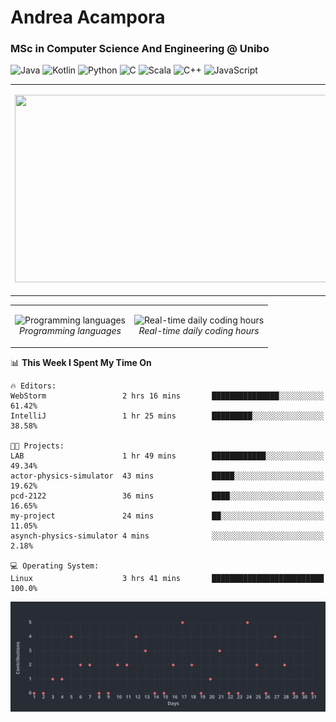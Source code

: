 # Andrea Acampora
### MSc in Computer Science And Engineering @ Unibo

![Java](https://img.shields.io/badge/Java-Good-Green)
![Kotlin](https://img.shields.io/badge/Kotlin-Intermediate-blue)
![Python](https://img.shields.io/badge/Python-Intermediate-blue)
![C](https://img.shields.io/badge/C-Intermediate-blue)
![Scala](https://img.shields.io/badge/Scala-Beginner-yellow)
![C++](https://img.shields.io/badge/C++-Beginner-yellow)
![JavaScript](https://img.shields.io/badge/JavaScript-Beginner-yellow)


<table>
  <tr>
    <td> 
    <p align="center">
    <img src="https://github-readme-stats.vercel.app/api?username=andrea-acampora&show_icons=true&theme=gruvbox&count_private=true" width="500px" height="300px">
    <br>
  </p> 
</td>
<td> 
  <p align="center">
<img src="https://github-readme-stats.vercel.app/api/wakatime?username=Arop&custom_title=Now%20coding%20in&theme=gruvbox&langs_count=5" width="500px" height="300px">
    <br>
  </p> 
</td>
</tr>
</table>

<table>
  <tr>
    <td> 
    <p align="center">
    <img alt="Programming languages" src="https://wakatime.com/share/@Arop/7b1d5c62-1d9f-4a3a-836c-c29297ecc0b1.svg" width="500px" height="300px">
    <br>
    <em> Programming languages </em>
  </p> 
</td>
<td> 
  <p align="center">
    <img alt="Real-time daily coding hours" src="https://wakatime.com/share/@Arop/c3fe2869-5ef5-4bc3-8960-99ffe2d5723f.svg?sanitaze=true" width="500px" height="300px">
    <br>
    <em> Real-time daily coding hours </em>
  </p> 
</td>
</tr>
</table>

<!--START_SECTION:waka-->
📊 **This Week I Spent My Time On** 

```text
🔥 Editors: 
WebStorm                 2 hrs 16 mins       ███████████████░░░░░░░░░░   61.42% 
IntelliJ                 1 hr 25 mins        █████████░░░░░░░░░░░░░░░░   38.58%

🐱‍💻 Projects: 
LAB                      1 hr 49 mins        ████████████░░░░░░░░░░░░░   49.34% 
actor-physics-simulator  43 mins             █████░░░░░░░░░░░░░░░░░░░░   19.62% 
pcd-2122                 36 mins             ████░░░░░░░░░░░░░░░░░░░░░   16.65% 
my-project               24 mins             ██░░░░░░░░░░░░░░░░░░░░░░░   11.05% 
asynch-physics-simulator 4 mins              ░░░░░░░░░░░░░░░░░░░░░░░░░   2.18%

💻 Operating System: 
Linux                    3 hrs 41 mins       █████████████████████████   100.0%

```


<!--END_SECTION:waka-->
<!--
<img alt="Contribution activity graph" src="https://andrea-acampora-activity-graph.herokuapp.com/graph?username=andrea-acampora&custom_title=Andrea%20Acampora%20Activity%20Graph&theme=one-dark&hide_border=true" height="350px">
-->

<img alt="Contribution activity graph" src="charts/image.svg">

